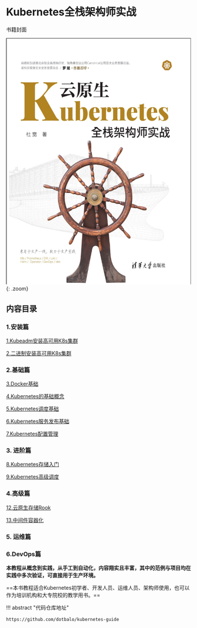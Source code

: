 # Kubernetes全栈架构师实战


书籍封面


![](../../assets/static/kubernetes/0/cover.png){: .zoom}



## 内容目录

### 1.安装篇

 [1.Kubeadm安装高可用K8s集群](../1.安装篇/1.Kubeadm安装高可用K8s集群.md) 

 [2.二进制安装高可用K8s集群](../1.安装篇/2.二进制安装高可用K8s集群.md) 





### 2.基础篇

[3.Docker基础](../2.基础篇/3.Docker基础.md)

[4.Kubernetes的基础概念](../2.基础篇/4.Kubernetes的基础概念.md)

[5.Kubernetes调度基础](../2.基础篇/5.Kubernetes调度基础.md)

[6.Kubernetes服务发布基础](../2.基础篇/6.Kubernetes服务发布基础.md)

[7.Kubernetes配置管理](../2.基础篇/7.Kubernetes配置管理.md)



### 3. 进阶篇

[8.Kubernetes存储入门](../3.进阶篇/8.Kubernetes存储入门.md)

[9.Kubernetes高级调度](../3.进阶篇/9.Kubernetes高级调度.md)





### 4.高级篇



[12.云原生存储Rook](../4.高级篇/12.云原生存储Rook.md)

[13.中间件容器化](../4.高级篇/13.中间件容器化.md)




### 5. 运维篇










### 6.DevOps篇













**本教程从概念到实践，从手工到自动化，内容翔实且丰富，其中的范例与项目均在实践中多次验证，可直接用于生产环境。**



==本书教程适合Kubernetes初学者、开发人员、运维人员、架构师使用，也可以作为培训机构和大专院校的教学用书。==







!!! abstract "代码仓库地址"


    https://github.com/dotbalo/kubernetes-guide
